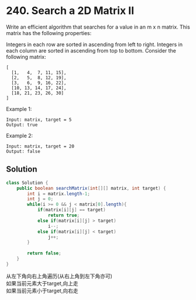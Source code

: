 # 240. Search a 2D Matrix II

Write an efficient algorithm that searches for a value in an m x n matrix. This matrix has the following properties:

Integers in each row are sorted in ascending from left to right.
Integers in each column are sorted in ascending from top to bottom.
Consider the following matrix:
```
[
  [1,   4,  7, 11, 15],
  [2,   5,  8, 12, 19],
  [3,   6,  9, 16, 22],
  [10, 13, 14, 17, 24],
  [18, 21, 23, 26, 30]
]
```
Example 1:
```
Input: matrix, target = 5
Output: true
```
Example 2:
```
Input: matrix, target = 20
Output: false
```
## Solution
``` java
class Solution {
    public boolean searchMatrix(int[][] matrix, int target) {
        int i = matrix.length-1;
        int j = 0;
        while(i >= 0 && j < matrix[0].length){
            if(matrix[i][j] == target)
                return true;
            else if(matrix[i][j] > target)
                i--;
            else if(matrix[i][j] < target)
                j++;
        }
        
        return false;
    }
}
```

从左下角向右上角遍历(从右上角到左下角亦可)  
如果当前元素大于target,向上走  
如果当前元素小于target,向右走